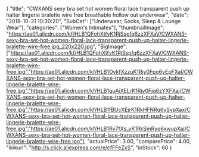 {
	"title": "CWXANS sexy bra set hot women floral lace transparent push up halter lingerie bralette wire free breathable hollow out underwear",
	"date": "2018-10-31 10:30:20",
	"SubCat": ["Underwear, Socks, Sleep & Lounge Wear"],
	"categories": ["Women's Intimates"],
	"thumbnailImage": "https://ae01.alicdn.com/kf/HLB1QFohXtfvK1RjSspfq6zzXFXaV/CWXANS-sexy-bra-set-hot-women-floral-lace-transparent-push-up-halter-lingerie-bralette-wire-free.jpg_220x220.jpg",
	"BigImage": ["https://ae01.alicdn.com/kf/HLB1QFohXtfvK1RjSspfq6zzXFXaV/CWXANS-sexy-bra-set-hot-women-floral-lace-transparent-push-up-halter-lingerie-bralette-wire-free.jpg","https://ae01.alicdn.com/kf/HLB1OvkfXzzuK1Rjy0Fpq6yEpFXaI/CWXANS-sexy-bra-set-hot-women-floral-lace-transparent-push-up-halter-lingerie-bralette-wire-free.jpg","https://ae01.alicdn.com/kf/HLB1guAiXELrK1Rjy0Fjq6zYXFXaj/CWXANS-sexy-bra-set-hot-women-floral-lace-transparent-push-up-halter-lingerie-bralette-wire-free.jpg","https://ae01.alicdn.com/kf/HLB1fBUcXEjrK1RkHFNRq6ySvpXax/CWXANS-sexy-bra-set-hot-women-floral-lace-transparent-push-up-halter-lingerie-bralette-wire-free.jpg","https://ae01.alicdn.com/kf/HLB1Rv7fXs_vK1RkSmRyq6xwupXaj/CWXANS-sexy-bra-set-hot-women-floral-lace-transparent-push-up-halter-lingerie-bralette-wire-free.jpg"],
	"actualPrice": 3.00,
	"comparePrice": 4.00,
	"linkurl": "http://s.click.aliexpress.com/e/cfFFeZxS",
	"inStock": 60
}
